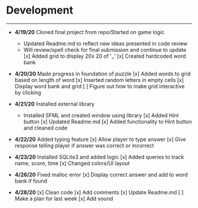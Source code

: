 # Development

---
- **4/19/20** Cloned final project from repo/Started on game logic
   - Updated Readme.md to reflect new ideas presented in code review
   - Will review/spell check for final submission and continue to update
   [x] Added grid to display 20x 20 of '_'
   [x] Created hardcoded word bank
   
- **4/20/20** Made progress in foundation of puzzle
   [x] Added words to grid based on length of word
   [x] Inserted random letters in empty cells
   [x] Display word bank and grid
   [ ] Figure out how to make grid interactive by clicking

- **4/21/20** Installed external library
   - Installed SFML and created window using library
   [x] Added Hint button
   [x] Updated Readme.md
   [x] Added functionality to Hint button and cleaned code

- **4/22/20** Added typing feature
   [x] Allow player to type answer
   [x] Give response telling player if answer was correct or incorrect
   
- **4/23/20** Installed SQLite3 and added logic
   [x] Added queries to track name, score, time 
   [x] Changed colors/UI layout
   
- **4/26/20** Fixed malloc error
   [x] Display correct answer and add to word bank if found
  
- **4/28/20** 
   [x] Clean code
   [x] Add comments
   [x] Update Readme.md
   [ ] Make a plan for last week
   [x] Add sound

   